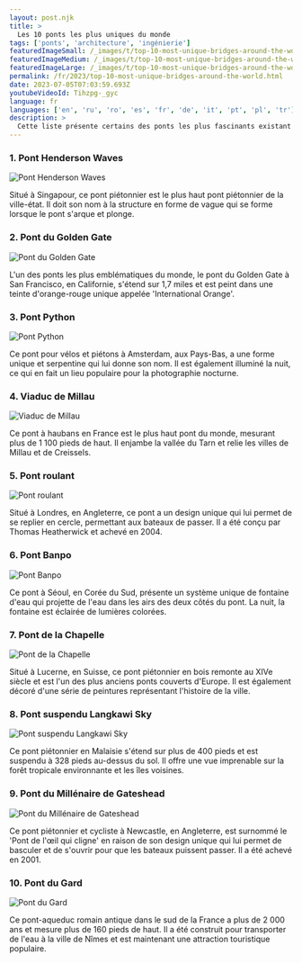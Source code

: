 ```yaml
---
layout: post.njk
title: >
  Les 10 ponts les plus uniques du monde
tags: ['ponts', 'architecture', 'ingénierie']
featuredImageSmall: /_images/t/top-10-most-unique-bridges-around-the-world-cover-fr-small.webp
featuredImageMedium: /_images/t/top-10-most-unique-bridges-around-the-world-cover-fr-medium.webp
featuredImageLarge: /_images/t/top-10-most-unique-bridges-around-the-world-cover-fr-large.webp
permalink: /fr/2023/top-10-most-unique-bridges-around-the-world.html
date: 2023-07-05T07:03:59.693Z
youtubeVideoId: Tihzpg-_gyc
language: fr
languages: ['en', 'ru', 'ro', 'es', 'fr', 'de', 'it', 'pt', 'pl', 'tr']
description: >
  Cette liste présente certains des ponts les plus fascinants existant dans le monde. Que ce soit en raison de leur design complexe, de leur emplacement ou de leur utilité, ces ponts laisseront une impression durable.
---
```


### 1. Pont Henderson Waves

![Pont Henderson Waves](/_images/4/487bc04d90ddf841f4d7c3661ee12e7e-medium.webp)

Situé à Singapour, ce pont piétonnier est le plus haut pont piétonnier de la ville-état. Il doit son nom à la structure en forme de vague qui se forme lorsque le pont s'arque et plonge.

### 2. Pont du Golden Gate

![Pont du Golden Gate](/_images/5/5ebb24914f30c12f784634982b33c7b1-medium.webp)

L'un des ponts les plus emblématiques du monde, le pont du Golden Gate à San Francisco, en Californie, s'étend sur 1,7 miles et est peint dans une teinte d'orange-rouge unique appelée 'International Orange'.

### 3. Pont Python

![Pont Python](/_images/b/b6dfc91e9e5d530e5acd9d8e5cfce8c9-medium.webp)

Ce pont pour vélos et piétons à Amsterdam, aux Pays-Bas, a une forme unique et serpentine qui lui donne son nom. Il est également illuminé la nuit, ce qui en fait un lieu populaire pour la photographie nocturne.

### 4. Viaduc de Millau

![Viaduc de Millau](/_images/2/24c1367e072b6f69f5a9735b6bb448d6-medium.webp)

Ce pont à haubans en France est le plus haut pont du monde, mesurant plus de 1 100 pieds de haut. Il enjambe la vallée du Tarn et relie les villes de Millau et de Creissels.

### 5. Pont roulant

![Pont roulant](/_images/8/85e6cd5f7ad5df1ae008c183178fe40a-medium.webp)

Situé à Londres, en Angleterre, ce pont a un design unique qui lui permet de se replier en cercle, permettant aux bateaux de passer. Il a été conçu par Thomas Heatherwick et achevé en 2004.

### 6. Pont Banpo

![Pont Banpo](/_images/9/91c9b2f3cef4ec9569ed3ca0d5197f55-medium.webp)

Ce pont à Séoul, en Corée du Sud, présente un système unique de fontaine d'eau qui projette de l'eau dans les airs des deux côtés du pont. La nuit, la fontaine est éclairée de lumières colorées.

### 7. Pont de la Chapelle

![Pont de la Chapelle](/_images/9/9a83070c2573df0e68c8402892cb45cc-medium.webp)

Situé à Lucerne, en Suisse, ce pont piétonnier en bois remonte au XIVe siècle et est l'un des plus anciens ponts couverts d'Europe. Il est également décoré d'une série de peintures représentant l'histoire de la ville.

### 8. Pont suspendu Langkawi Sky

![Pont suspendu Langkawi Sky](/_images/8/83c01d3bb2f56833b0332dd86ddf6e15-medium.webp)

Ce pont piétonnier en Malaisie s'étend sur plus de 400 pieds et est suspendu à 328 pieds au-dessus du sol. Il offre une vue imprenable sur la forêt tropicale environnante et les îles voisines.

### 9. Pont du Millénaire de Gateshead

![Pont du Millénaire de Gateshead](/_images/e/e7990b6af368e302f2bf3081af078b67-medium.webp)

Ce pont piétonnier et cycliste à Newcastle, en Angleterre, est surnommé le 'Pont de l'œil qui cligne' en raison de son design unique qui lui permet de basculer et de s'ouvrir pour que les bateaux puissent passer. Il a été achevé en 2001.

### 10. Pont du Gard

![Pont du Gard](/_images/f/f0a0c83f9507c74f04b613b944ced421-medium.webp)

Ce pont-aqueduc romain antique dans le sud de la France a plus de 2 000 ans et mesure plus de 160 pieds de haut. Il a été construit pour transporter de l'eau à la ville de Nîmes et est maintenant une attraction touristique populaire.

